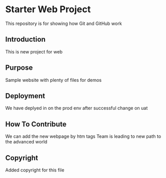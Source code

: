 # Starter Web Project

This repository is for showing how Git and GitHub work

## Introduction

This is new project for web

## Purpose

Sample website with plenty of files for demos

## Deployment

We have deplyed in on the prod env after successful change on uat

## How To Contribute

We can add the new webpage by htm tags
Team is leading to new path to the advanced world

## Copyright

Added copyright for this file
